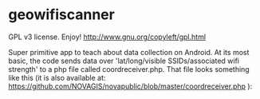geowifiscanner
==============

GPL v3 license. Enjoy! http://www.gnu.org/copyleft/gpl.html

Super primitive app to teach about data collection on Android. At its most basic, the code sends data over 'lat/long/visible SSIDs/associated wifi strength' to a php file called coordreceiver.php. That file looks something like this (it is also available at: https://github.com/NOVAGIS/novapublic/blob/master/coordreceiver.php ):


<?php
  $newlat = $_POST["lat"];
  $newlon = $_POST["lon"];
  $newacc = $_POST["acc"];
  $newatt = $_POST["att"];
  $newuse = $_POST["use"];  
  $newstr = $_POST["str"];
  
  $File = "wifistrength.txt"; 
  $Data = time()." ".$newlat." ".$newlon." ".$newacc." ".$newatt." ".$newuse." ".$newstr."\r\r"; 
  file_put_contents($File, $Data, FILE_APPEND | LOCK_EX); 

?>
